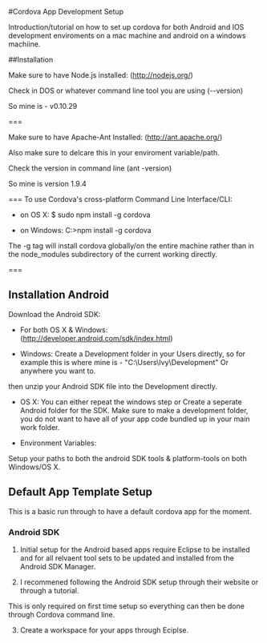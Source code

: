 #Cordova App Development Setup

Introduction/tutorial on how to set up cordova for both Android and IOS development enviroments on a mac machine and android on a windows machiine. 

##Installation 

Make sure to have Node.js installed:
(http://nodejs.org/)

Check in DOS or whatever command line tool you are using
(--version)

So mine is - v0.10.29

===

Make sure to have Apache-Ant Installed:
(http://ant.apache.org/)

Also make sure to delcare this in your enviroment variable/path.

Check the version in command line
(ant -version)

So mine is version 1.9.4 

===
To use Cordova's cross-platform Command Line Interface/CLI:

* on OS X:
	$ sudo npm install -g cordova

* on Windows:
	C:\>npm install -g cordova

The -g tag will install cordova globally/on the entire machine rather than in the node_modules subdirectory of the current working directly. 

===

## Installation Android

Download the Android SDK:

* For both OS X & Windows:
	(http://developer.android.com/sdk/index.html)

* Windows:
Create a Development folder in your Users directly, so for example this is where mine is - "C:\Users\Ivy\Development" Or anywhere you want to.

then unzip your Android SDK file into the Development directly.

* OS X:
You can either repeat the windows step or Create a seperate Android folder for the SDK. Make sure to make a development folder, you do not want to have all of your app code bundled up in your main work folder. 

* Environment Variables:

Setup your paths to both the android SDK tools & platform-tools on both Windows/OS X. 


## Default App Template Setup

This is a basic run through to have a default cordova app for the moment. 


### Android SDK

1. Initial setup for the Android based apps require Eclipse to be installed and for all relvaent tool sets to be updated and installed from the Android SDK Manager. 

2. I recommened following the Android SDK setup through their website or through a tutorial.

This is only required on first time setup so everything can then be done through Cordova command line. 


3. Create a workspace for your apps through Eciplse.
 


